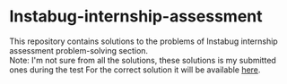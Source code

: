 # Instabug-internship-assessment
This repository contains solutions to the problems of Instabug internship assessment problem-solving section.<br/>
Note: I'm not sure from all the solutions, these solutions is my submitted ones during the test For the correct solution it will be available [here](https://www.youtube.com/watch?v=JrEsP8t0EU0).


